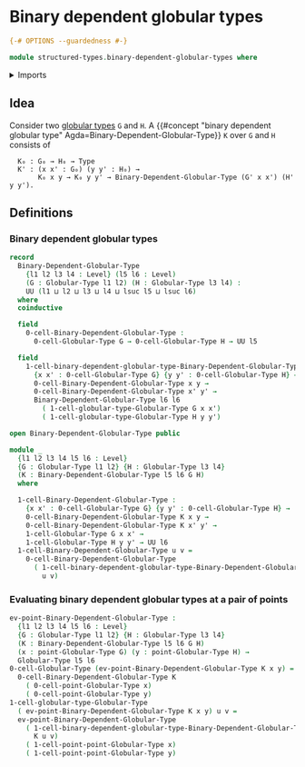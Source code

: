 # Binary dependent globular types

```agda
{-# OPTIONS --guardedness #-}

module structured-types.binary-dependent-globular-types where
```

<details><summary>Imports</summary>

```agda
open import foundation.universe-levels

open import structured-types.globular-types
open import structured-types.points-globular-types
```

</details>

## Idea

Consider two [globular types](structured-types.globular-types.md) `G` and `H`. A {{#concept "binary dependent globular type" Agda=Binary-Dependent-Globular-Type}} `K` over `G` and `H` consists of

```text
  K₀ : G₀ → H₀ → Type
  K' : (x x' : G₀) (y y' : H₀) →
       K₀ x y → K₀ y y' → Binary-Dependent-Globular-Type (G' x x') (H' y y').
```

## Definitions

### Binary dependent globular types

```agda
record
  Binary-Dependent-Globular-Type
    {l1 l2 l3 l4 : Level} (l5 l6 : Level)
    (G : Globular-Type l1 l2) (H : Globular-Type l3 l4) :
    UU (l1 ⊔ l2 ⊔ l3 ⊔ l4 ⊔ lsuc l5 ⊔ lsuc l6)
  where
  coinductive

  field
    0-cell-Binary-Dependent-Globular-Type :
      0-cell-Globular-Type G → 0-cell-Globular-Type H → UU l5

  field
    1-cell-binary-dependent-globular-type-Binary-Dependent-Globular-Type :
      {x x' : 0-cell-Globular-Type G} {y y' : 0-cell-Globular-Type H} →
      0-cell-Binary-Dependent-Globular-Type x y →
      0-cell-Binary-Dependent-Globular-Type x' y' →
      Binary-Dependent-Globular-Type l6 l6
        ( 1-cell-globular-type-Globular-Type G x x')
        ( 1-cell-globular-type-Globular-Type H y y')

open Binary-Dependent-Globular-Type public

module _
  {l1 l2 l3 l4 l5 l6 : Level}
  {G : Globular-Type l1 l2} {H : Globular-Type l3 l4}
  (K : Binary-Dependent-Globular-Type l5 l6 G H)
  where

  1-cell-Binary-Dependent-Globular-Type :
    {x x' : 0-cell-Globular-Type G} {y y' : 0-cell-Globular-Type H} →
    0-cell-Binary-Dependent-Globular-Type K x y →
    0-cell-Binary-Dependent-Globular-Type K x' y' →
    1-cell-Globular-Type G x x' →
    1-cell-Globular-Type H y y' → UU l6
  1-cell-Binary-Dependent-Globular-Type u v =
    0-cell-Binary-Dependent-Globular-Type
      ( 1-cell-binary-dependent-globular-type-Binary-Dependent-Globular-Type K
        u v)
```

### Evaluating binary dependent globular types at a pair of points

```agda
ev-point-Binary-Dependent-Globular-Type :
  {l1 l2 l3 l4 l5 l6 : Level}
  {G : Globular-Type l1 l2} {H : Globular-Type l3 l4}
  (K : Binary-Dependent-Globular-Type l5 l6 G H)
  (x : point-Globular-Type G) (y : point-Globular-Type H) →
  Globular-Type l5 l6
0-cell-Globular-Type (ev-point-Binary-Dependent-Globular-Type K x y) =
  0-cell-Binary-Dependent-Globular-Type K
    ( 0-cell-point-Globular-Type x)
    ( 0-cell-point-Globular-Type y)
1-cell-globular-type-Globular-Type
  ( ev-point-Binary-Dependent-Globular-Type K x y) u v =
  ev-point-Binary-Dependent-Globular-Type
    ( 1-cell-binary-dependent-globular-type-Binary-Dependent-Globular-Type
      K u v)
    ( 1-cell-point-point-Globular-Type x)
    ( 1-cell-point-point-Globular-Type y)
```
